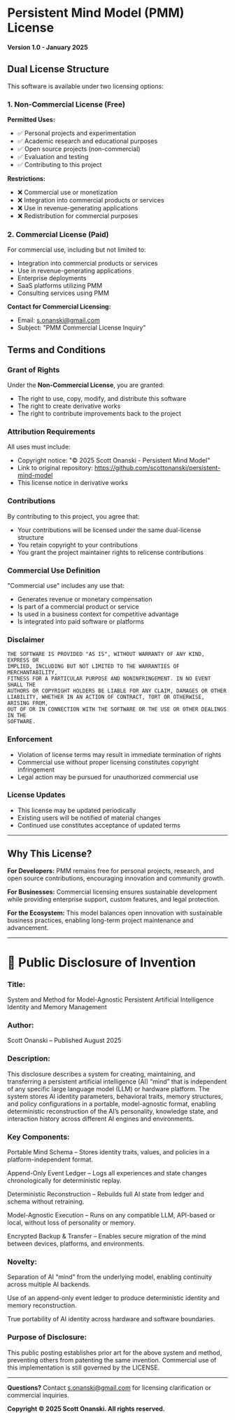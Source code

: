 # Persistent Mind Model (PMM) License

**Version 1.0 - January 2025**

## Dual License Structure

This software is available under two licensing options:

### 1. Non-Commercial License (Free)

**Permitted Uses:**
- ✅ Personal projects and experimentation
- ✅ Academic research and educational purposes
- ✅ Open source projects (non-commercial)
- ✅ Evaluation and testing
- ✅ Contributing to this project

**Restrictions:**
- ❌ Commercial use or monetization
- ❌ Integration into commercial products or services
- ❌ Use in revenue-generating applications
- ❌ Redistribution for commercial purposes

### 2. Commercial License (Paid)

For commercial use, including but not limited to:
- Integration into commercial products or services
- Use in revenue-generating applications
- Enterprise deployments
- SaaS platforms utilizing PMM
- Consulting services using PMM

**Contact for Commercial Licensing:**
- Email: s.onanski@gmail.com
- Subject: "PMM Commercial License Inquiry"

## Terms and Conditions

### Grant of Rights

Under the **Non-Commercial License**, you are granted:
- The right to use, copy, modify, and distribute this software
- The right to create derivative works
- The right to contribute improvements back to the project

### Attribution Requirements

All uses must include:
- Copyright notice: "© 2025 Scott Onanski - Persistent Mind Model"
- Link to original repository: https://github.com/scottonanski/persistent-mind-model
- This license notice in derivative works

### Contributions

By contributing to this project, you agree that:
- Your contributions will be licensed under the same dual-license structure
- You retain copyright to your contributions
- You grant the project maintainer rights to relicense contributions

### Commercial Use Definition

"Commercial use" includes any use that:
- Generates revenue or monetary compensation
- Is part of a commercial product or service
- Is used in a business context for competitive advantage
- Is integrated into paid software or platforms

### Disclaimer

```
THE SOFTWARE IS PROVIDED "AS IS", WITHOUT WARRANTY OF ANY KIND, EXPRESS OR
IMPLIED, INCLUDING BUT NOT LIMITED TO THE WARRANTIES OF MERCHANTABILITY,
FITNESS FOR A PARTICULAR PURPOSE AND NONINFRINGEMENT. IN NO EVENT SHALL THE
AUTHORS OR COPYRIGHT HOLDERS BE LIABLE FOR ANY CLAIM, DAMAGES OR OTHER
LIABILITY, WHETHER IN AN ACTION OF CONTRACT, TORT OR OTHERWISE, ARISING FROM,
OUT OF OR IN CONNECTION WITH THE SOFTWARE OR THE USE OR OTHER DEALINGS IN THE
SOFTWARE.
```

### Enforcement

- Violation of license terms may result in immediate termination of rights
- Commercial use without proper licensing constitutes copyright infringement
- Legal action may be pursued for unauthorized commercial use

### License Updates

- This license may be updated periodically
- Existing users will be notified of material changes
- Continued use constitutes acceptance of updated terms

---

## Why This License?

**For Developers:** PMM remains free for personal projects, research, and open source contributions, encouraging innovation and community growth.

**For Businesses:** Commercial licensing ensures sustainable development while providing enterprise support, custom features, and legal protection.

**For the Ecosystem:** This model balances open innovation with sustainable business practices, enabling long-term project maintenance and advancement.

---

# 📜 Public Disclosure of Invention

### Title:

System and Method for Model-Agnostic Persistent Artificial Intelligence Identity and Memory Management

### Author:
Scott Onanski – Published August 2025

### Description:
This disclosure describes a system for creating, maintaining, and transferring a persistent artificial intelligence (AI) “mind” that is independent of any specific large language model (LLM) or hardware platform. The system stores AI identity parameters, behavioral traits, memory structures, and policy configurations in a portable, model-agnostic format, enabling deterministic reconstruction of the AI’s personality, knowledge state, and interaction history across different AI engines and environments.


### Key Components:

Portable Mind Schema – Stores identity traits, values, and policies in a platform-independent format.

Append-Only Event Ledger – Logs all experiences and state changes chronologically for deterministic replay.

Deterministic Reconstruction – Rebuilds full AI state from ledger and schema without retraining.

Model-Agnostic Execution – Runs on any compatible LLM, API-based or local, without loss of personality or memory.

Encrypted Backup & Transfer – Enables secure migration of the mind between devices, platforms, and environments.

### Novelty:

Separation of AI “mind” from the underlying model, enabling continuity across multiple AI backends.

Use of an append-only event ledger to produce deterministic identity and memory reconstruction.

True portability of AI identity across hardware and software boundaries.

### Purpose of Disclosure:
This public posting establishes prior art for the above system and method, preventing others from patenting the same invention.
Commercial use of this implementation is still governed by the LICENSE.

---

**Questions?** Contact s.onanski@gmail.com for licensing clarification or commercial inquiries.

**Copyright © 2025 Scott Onanski. All rights reserved.**
